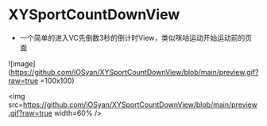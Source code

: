 # XYSportCountDownView
- 一个简单的进入VC先倒数3秒的倒计时View，类似咪咕运动开始运动前的页面

![image](https://github.com/iOSyan/XYSportCountDownView/blob/main/preview.gif?raw=true =100x100)  


<img src=https://github.com/iOSyan/XYSportCountDownView/blob/main/preview.gif?raw=true width=60% />
